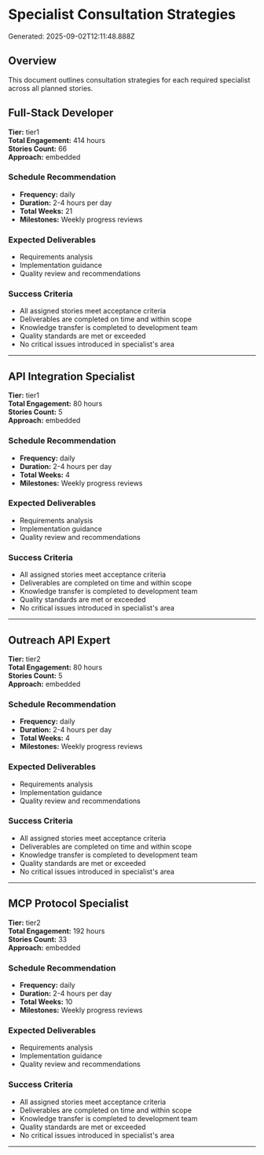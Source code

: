 # Specialist Consultation Strategies

Generated: 2025-09-02T12:11:48.888Z

## Overview

This document outlines consultation strategies for each required specialist across all planned stories.


## Full-Stack Developer

**Tier:** tier1  
**Total Engagement:** 414 hours  
**Stories Count:** 66  
**Approach:** embedded

### Schedule Recommendation
- **Frequency:** daily
- **Duration:** 2-4 hours per day
- **Total Weeks:** 21
- **Milestones:** Weekly progress reviews

### Expected Deliverables
- Requirements analysis
- Implementation guidance
- Quality review and recommendations

### Success Criteria
- All assigned stories meet acceptance criteria
- Deliverables are completed on time and within scope
- Knowledge transfer is completed to development team
- Quality standards are met or exceeded
- No critical issues introduced in specialist's area

---

## API Integration Specialist

**Tier:** tier1  
**Total Engagement:** 80 hours  
**Stories Count:** 5  
**Approach:** embedded

### Schedule Recommendation
- **Frequency:** daily
- **Duration:** 2-4 hours per day
- **Total Weeks:** 4
- **Milestones:** Weekly progress reviews

### Expected Deliverables
- Requirements analysis
- Implementation guidance
- Quality review and recommendations

### Success Criteria
- All assigned stories meet acceptance criteria
- Deliverables are completed on time and within scope
- Knowledge transfer is completed to development team
- Quality standards are met or exceeded
- No critical issues introduced in specialist's area

---

## Outreach API Expert

**Tier:** tier2  
**Total Engagement:** 80 hours  
**Stories Count:** 5  
**Approach:** embedded

### Schedule Recommendation
- **Frequency:** daily
- **Duration:** 2-4 hours per day
- **Total Weeks:** 4
- **Milestones:** Weekly progress reviews

### Expected Deliverables
- Requirements analysis
- Implementation guidance
- Quality review and recommendations

### Success Criteria
- All assigned stories meet acceptance criteria
- Deliverables are completed on time and within scope
- Knowledge transfer is completed to development team
- Quality standards are met or exceeded
- No critical issues introduced in specialist's area

---

## MCP Protocol Specialist

**Tier:** tier2  
**Total Engagement:** 192 hours  
**Stories Count:** 33  
**Approach:** embedded

### Schedule Recommendation
- **Frequency:** daily
- **Duration:** 2-4 hours per day
- **Total Weeks:** 10
- **Milestones:** Weekly progress reviews

### Expected Deliverables
- Requirements analysis
- Implementation guidance
- Quality review and recommendations

### Success Criteria
- All assigned stories meet acceptance criteria
- Deliverables are completed on time and within scope
- Knowledge transfer is completed to development team
- Quality standards are met or exceeded
- No critical issues introduced in specialist's area

---
